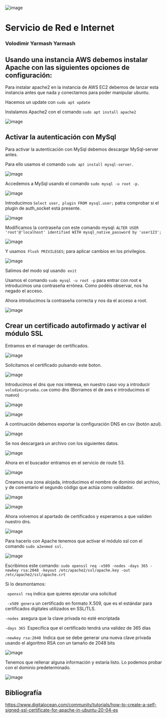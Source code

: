 ![image](https://github.com/user-attachments/assets/0dd2d554-3f56-4fea-8ab2-58c7606b4ecf)

# Servicio de Red e Internet

### Volodimir Yarmash Yarmash

## Usando una instancia AWS debemos instalar Apache con las siguientes opciones de configuración:

Para instalar apache2 en la instancia de AWS EC2 debemos de lanzar esta instancia antes que nada y conectarnos para poder manipular ubuntu.

Hacemos un update con `sudo apt update`

Instalamos Apache2 con el comando `sudo apt install apache2`

![image](https://github.com/user-attachments/assets/49f9fcb4-599b-46ce-9156-3ae27ad0165f)

## Activar la autenticación con MySql

Para activar la autenticación con MySql debemos descargar MySql-server antes.

Para ello usamos el comando `sudo apt install mysql-server.`

![image](https://github.com/user-attachments/assets/1dec20b3-3b0e-4b62-9c0a-2edc25105154)

Accedemos a MySql usando el comando `sudo mysql -u root -p.`

![image](https://github.com/user-attachments/assets/f2657311-4907-4d70-93e5-fc3189169da6)

Introducimos `Select user, plugin FROM mysql.user;` patra comprobar si el plugin de auth_socket está presente.

![image](https://github.com/user-attachments/assets/3a960883-e2f4-4acd-ae72-ee37b120f5c7)

Modificamos la contraseña con este comando mysql: `ALTER USER 'root'@'localhost' identified WITH mysql_native_password by 'user123';`

![image](https://github.com/user-attachments/assets/0cca3e56-c38e-4360-a536-dd157d441c39)

Y usamos` Flush PRIVILEGES`; para aplicar cambios en los privilegios.

![image](https://github.com/user-attachments/assets/49fa9417-0a6a-49cc-aae4-1967f2c1aaf8)

Salimos del modo sql usando` exit`

Usamos el comando `sudo mysql -u root -p` para entrar con root e introducimos una contraseña errónea. Como podéis observar, nos ha negado el acceso.

Ahora introducimos la contraseña correcta y nos da el acceso a root.

![image](https://github.com/user-attachments/assets/bf82823f-bbb7-4d7c-be24-001d31fa5241)

## Crear un certificado autofirmado y activar el módulo SSL

Entramos en el manager de certificados.

![image](https://github.com/user-attachments/assets/a0ce0a2c-3f11-4d58-bbcb-4dd609725d13)

Solicitamos el certificado pulsando este boton.

![image](https://github.com/user-attachments/assets/d200a8db-e7d8-4628-abd3-901ba57243c7)

Introducimos el dns que nos interesa, en nuestro caso voy a introducir `volodimirprueba.com` como dns (Borramos el de aws e introducimos el nuevo)

![image](https://github.com/user-attachments/assets/a90ddb23-3183-40f2-adfa-67e85753d3cf)

![image](https://github.com/user-attachments/assets/b1ec175d-e694-4b27-ae0c-0055f117532c)

A continuación debemos exportar la configuración DNS en csv (botón azul).

![image](https://github.com/user-attachments/assets/cf2ffd51-a9c6-48c2-93a8-9a8904152986)

 Se nos descargará un archivo con los siguientes datos.

![image](https://github.com/user-attachments/assets/52f236f6-6d87-4507-ad2c-3bad611f2634)

Ahora en el buscador entramos en el servicio de route 53.

![image](https://github.com/user-attachments/assets/fb5750d9-7095-4d4b-ad1b-46a92c59f60a)

Creamos una zona alojada, introducimos el nombre de dominio del archivo, y de comentario el segundo código que actúa como validador.

![image](https://github.com/user-attachments/assets/63d7bfe8-a407-465d-ba02-e32099e23db1)

![image](https://github.com/user-attachments/assets/e2f3809c-1bb9-4672-8a48-28612266b816)

Ahora volvemos al apartado de certificados y esperamos a que validen nuestro dns.

![image](https://github.com/user-attachments/assets/fff718a3-e761-4454-863a-9ec138d9abe5)

Para hacerlo con Apache tenemos que activar el módulo ssl con el comando `sudo a2enmod ssl.`

![image](https://github.com/user-attachments/assets/76e3669e-df07-4b15-8b33-33886fd362a5)

Escribimos este comando: `sudo openssl req -x509 -nodes -days 365 -newkey rsa:2048 -keyout /etc/apache2/ssl/apache.key -out /etc/apache2/ssl/apache.crt`

Si lo desmontamos:

` openssl req` indica que quieres ejecutar una solicitud
 
` -x509 genera` un certificado en formato X.509, que es el estándar para certificados digitales utilizados en SSL/TLS.
 
`-nodes `asegura que la clave privada no esté encriptada

`-days 365 `Especifica que el certificado tendrá una validez de 365 días

`-newkey rsa:2048 `Indica que se debe generar una nueva clave privada usando el algoritmo RSA con un tamaño de 2048 bits

![image](https://github.com/user-attachments/assets/8a74e1a7-87c6-4c57-b00d-ec713647a32b)

Tenemos que rellenar alguna información  y estaría listo. Lo podemos probar con el dominio predeterminado. 

![image](https://github.com/user-attachments/assets/6ac85844-1726-431d-89b7-8e4b1fd21808)

## Bibliografía 

https://www.digitalocean.com/community/tutorials/how-to-create-a-self-signed-ssl-certificate-for-apache-in-ubuntu-20-04-es

